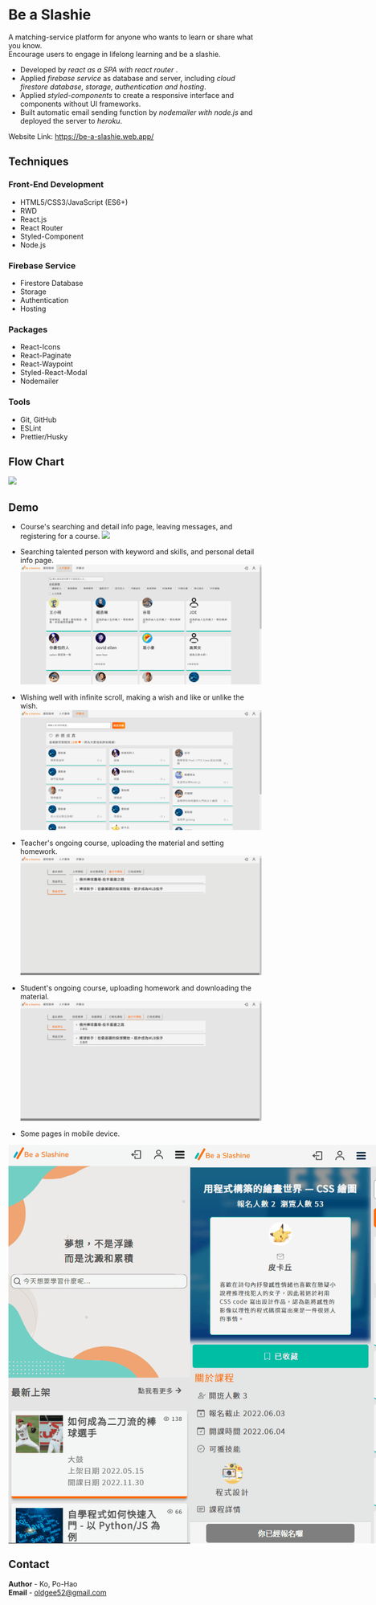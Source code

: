 # Be a Slashie

A matching-service platform for anyone who wants to learn or share what you know.<br />
Encourage users to engage in lifelong learning and be a slashie.

-   Developed by _react as a SPA with react router_ .
-   Applied _firebase service_ as database and server, including _cloud firestore database, storage, authentication and hosting_.
-   Applied _styled-components_ to create a responsive interface and components without UI frameworks.
-   Built automatic email sending function by _nodemailer with node.js_ and deployed the server to _heroku_.

Website Link: https://be-a-slashie.web.app/

## Techniques

### Front-End Development

-   HTML5/CSS3/JavaScript (ES6+)
-   RWD
-   React.js
-   React Router
-   Styled-Component
-   Node.js

### Firebase Service

-   Firestore Database
-   Storage
-   Authentication
-   Hosting

### Packages

-   React-Icons
-   React-Paginate
-   React-Waypoint
-   Styled-React-Modal
-   Nodemailer

### Tools

-   Git, GitHub
-   ESLint
-   Prettier/Husky

## Flow Chart

<img src="https://firebasestorage.googleapis.com/v0/b/be-a-slashie.appspot.com/o/%E5%9C%96%E7%89%872.png?alt=media&token=50ef5aa9-1b10-4b3a-9640-f4930b3da2bb" />

## Demo

-   Course's searching and detail info page, leaving messages, and registering for a course.
    <img src="https://raw.githubusercontent.com/oldgee52/oldgee52.github.io/4ca87af314cd817ee65959048c14e8f6ae5bf7de/image/demo1.gif" />

-   Searching talented person with keyword and skills, and personal detail info page.
    <img src="https://raw.githubusercontent.com/oldgee52/oldgee52.github.io/d2ee42017592ac3ff647a82c17584ff3644d39bd/image/demo2.gif" />

-   Wishing well with infinite scroll, making a wish and like or unlike the wish.
    <img src="https://raw.githubusercontent.com/oldgee52/oldgee52.github.io/d2ee42017592ac3ff647a82c17584ff3644d39bd/image/demo3.gif" />

-   Teacher's ongoing course, uploading the material and setting homework.
    <img src="https://raw.githubusercontent.com/oldgee52/oldgee52.github.io/d2ee42017592ac3ff647a82c17584ff3644d39bd/image/demo4.gif" />

-   Student's ongoing course, uploading homework and downloading the material.
    <img src="https://raw.githubusercontent.com/oldgee52/oldgee52.github.io/d2ee42017592ac3ff647a82c17584ff3644d39bd/image/demo5.gif" />

-   Some pages in mobile device.
<div style="display: flex;justify-content: space-between;" >
<img src="https://raw.githubusercontent.com/oldgee52/oldgee52.github.io/d2ee42017592ac3ff647a82c17584ff3644d39bd/image/mobileHomepage.gif" />
<img src="https://raw.githubusercontent.com/oldgee52/oldgee52.github.io/7355d7895825671d653378fd89fec7280ab03b95/image/modileCousedetial.gif" />
<img src="https://raw.githubusercontent.com/oldgee52/oldgee52.github.io/d2ee42017592ac3ff647a82c17584ff3644d39bd/image/modileWishingwell.gif" />
<img src="https://raw.githubusercontent.com/oldgee52/oldgee52.github.io/d2ee42017592ac3ff647a82c17584ff3644d39bd/image/modileTeacheropeningCouse.gif" />
 </div>

## Contact

**Author** - Ko, Po-Hao  
**Email** - <oldgee52@gmail.com>